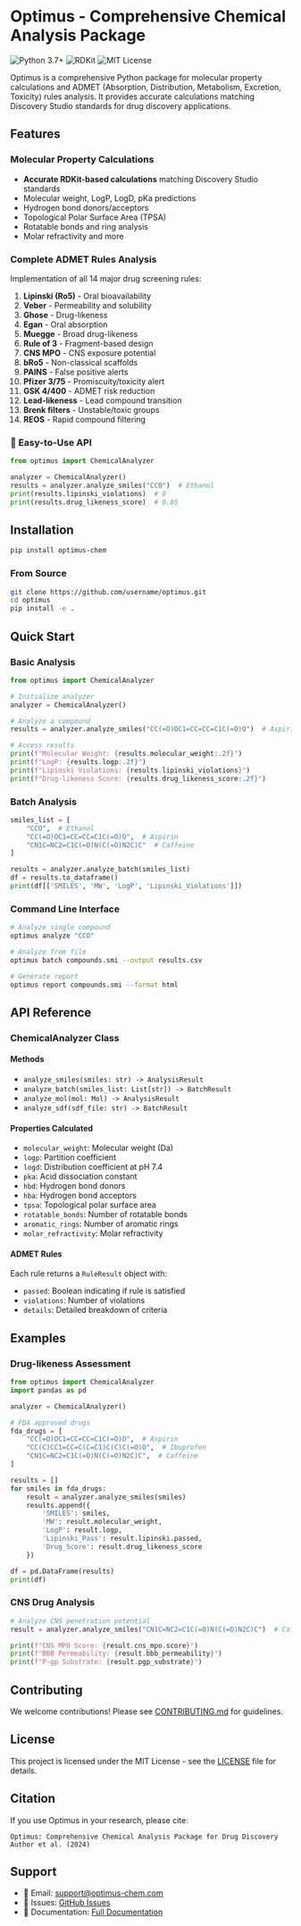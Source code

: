 # Optimus - Comprehensive Chemical Analysis Package

<img src="https://img.shields.io/badge/Python-3.7%2B-blue.svg" alt="Python 3.7+">
<img src="https://img.shields.io/badge/RDKit-Latest-green.svg" alt="RDKit">
<img src="https://img.shields.io/badge/License-MIT-yellow.svg" alt="MIT License">

Optimus is a comprehensive Python package for molecular property calculations and ADMET (Absorption, Distribution, Metabolism, Excretion, Toxicity) rules analysis. It provides accurate calculations matching Discovery Studio standards for drug discovery applications.

## Features

###  Molecular Property Calculations
- **Accurate RDKit-based calculations** matching Discovery Studio standards
- Molecular weight, LogP, LogD, pKa predictions
- Hydrogen bond donors/acceptors
- Topological Polar Surface Area (TPSA)
- Rotatable bonds and ring analysis
- Molar refractivity and more

###  Complete ADMET Rules Analysis
Implementation of all 14 major drug screening rules:

1. **Lipinski (Ro5)** - Oral bioavailability
2. **Veber** - Permeability and solubility  
3. **Ghose** - Drug-likeness
4. **Egan** - Oral absorption
5. **Muegge** - Broad drug-likeness
6. **Rule of 3** - Fragment-based design
7. **CNS MPO** - CNS exposure potential
8. **bRo5** - Non-classical scaffolds
9. **PAINS** - False positive alerts
10. **Pfizer 3/75** - Promiscuity/toxicity alert
11. **GSK 4/400** - ADMET risk reduction
12. **Lead-likeness** - Lead compound transition
13. **Brenk filters** - Unstable/toxic groups
14. **REOS** - Rapid compound filtering

### 🔧 Easy-to-Use API
```python
from optimus import ChemicalAnalyzer

analyzer = ChemicalAnalyzer()
results = analyzer.analyze_smiles("CCO")  # Ethanol
print(results.lipinski_violations)  # 0
print(results.drug_likeness_score)  # 0.85
```

## Installation

```bash
pip install optimus-chem
```

### From Source
```bash
git clone https://github.com/username/optimus.git
cd optimus
pip install -e .
```

## Quick Start

### Basic Analysis
```python
from optimus import ChemicalAnalyzer

# Initialize analyzer
analyzer = ChemicalAnalyzer()

# Analyze a compound
results = analyzer.analyze_smiles("CC(=O)OC1=CC=CC=C1C(=O)O")  # Aspirin

# Access results
print(f"Molecular Weight: {results.molecular_weight:.2f}")
print(f"LogP: {results.logp:.2f}")
print(f"Lipinski Violations: {results.lipinski_violations}")
print(f"Drug-likeness Score: {results.drug_likeness_score:.2f}")
```

### Batch Analysis
```python
smiles_list = [
    "CCO",  # Ethanol
    "CC(=O)OC1=CC=CC=C1C(=O)O",  # Aspirin
    "CN1C=NC2=C1C(=O)N(C(=O)N2C)C"  # Caffeine
]

results = analyzer.analyze_batch(smiles_list)
df = results.to_dataframe()
print(df[['SMILES', 'MW', 'LogP', 'Lipinski_Violations']])
```

### Command Line Interface
```bash
# Analyze single compound
optimus analyze "CCO"

# Analyze from file
optimus batch compounds.smi --output results.csv

# Generate report
optimus report compounds.smi --format html
```

## API Reference

### ChemicalAnalyzer Class

#### Methods
- `analyze_smiles(smiles: str) -> AnalysisResult`
- `analyze_batch(smiles_list: List[str]) -> BatchResult`
- `analyze_mol(mol: Mol) -> AnalysisResult`
- `analyze_sdf(sdf_file: str) -> BatchResult`

#### Properties Calculated
- `molecular_weight`: Molecular weight (Da)
- `logp`: Partition coefficient
- `logd`: Distribution coefficient at pH 7.4
- `pka`: Acid dissociation constant
- `hbd`: Hydrogen bond donors
- `hba`: Hydrogen bond acceptors
- `tpsa`: Topological polar surface area
- `rotatable_bonds`: Number of rotatable bonds
- `aromatic_rings`: Number of aromatic rings
- `molar_refractivity`: Molar refractivity

#### ADMET Rules
Each rule returns a `RuleResult` object with:
- `passed`: Boolean indicating if rule is satisfied
- `violations`: Number of violations
- `details`: Detailed breakdown of criteria


## Examples

### Drug-likeness Assessment
```python
from optimus import ChemicalAnalyzer
import pandas as pd

analyzer = ChemicalAnalyzer()

# FDA approved drugs
fda_drugs = [
    "CC(=O)OC1=CC=CC=C1C(=O)O",  # Aspirin
    "CC(C)CC1=CC=C(C=C1)C(C)C(=O)O",  # Ibuprofen
    "CN1C=NC2=C1C(=O)N(C(=O)N2C)C",  # Caffeine
]

results = []
for smiles in fda_drugs:
    result = analyzer.analyze_smiles(smiles)
    results.append({
        'SMILES': smiles,
        'MW': result.molecular_weight,
        'LogP': result.logp,
        'Lipinski_Pass': result.lipinski.passed,
        'Drug_Score': result.drug_likeness_score
    })

df = pd.DataFrame(results)
print(df)
```

### CNS Drug Analysis
```python
# Analyze CNS penetration potential
result = analyzer.analyze_smiles("CN1C=NC2=C1C(=O)N(C(=O)N2C)C")  # Caffeine

print(f"CNS MPO Score: {result.cns_mpo.score}")
print(f"BBB Permeability: {result.bbb_permeability}")
print(f"P-gp Substrate: {result.pgp_substrate}")
```

## Contributing

We welcome contributions! Please see [CONTRIBUTING.md](CONTRIBUTING.md) for guidelines.

## License

This project is licensed under the MIT License - see the [LICENSE](LICENSE) file for details.

## Citation

If you use Optimus in your research, please cite:

```
Optimus: Comprehensive Chemical Analysis Package for Drug Discovery
Author et al. (2024)
```

## Support

- 📧 Email: support@optimus-chem.com
- 🐛 Issues: [GitHub Issues](https://github.com/username/optimus/issues)
- 📖 Documentation: [Full Documentation](https://optimus-chem.readthedocs.io)